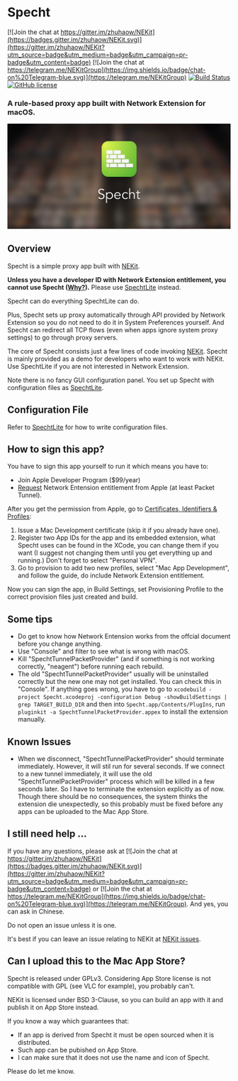 # Specht

[![Join the chat at https://gitter.im/zhuhaow/NEKit](https://badges.gitter.im/zhuhaow/NEKit.svg)](https://gitter.im/zhuhaow/NEKit?utm_source=badge&utm_medium=badge&utm_campaign=pr-badge&utm_content=badge) [![Join the chat at https://telegram.me/NEKitGroup](https://img.shields.io/badge/chat-on%20Telegram-blue.svg)](https://telegram.me/NEKitGroup) [![Build Status](https://travis-ci.org/zhuhaow/Specht.svg?branch=master)](https://travis-ci.org/zhuhaow/SpechtLite) [![GitHub license](https://img.shields.io/badge/license-GPLv3-blue.svg)](LICENSE)
### A rule-based proxy app built with Network Extension for macOS.

![Splash image](imgs/splash.png)

## Overview
Specht is a simple proxy app built with [NEKit](https://github.com/zhuhaow/NEKit).

**Unless you have a developer ID with Network Extension entitlement, you cannot use Specht ([Why?](https://github.com/zhuhaow/SpechtLite#full)).** Please use [SpechtLite](https://github.com/zhuhaow/SpechtLite) instead.

Specht can do everything SpechtLite can do.

Plus, Specht sets up proxy automatically through API provided by Network Extension so you do not need to do it in System Preferences yourself. And Specht can redirect all TCP flows (even when apps ignore system proxy settings) to go through proxy servers.

The core of Specht consists just a few lines of code invoking [NEKit](https://github.com/zhuhaow/NEKit). Specht is mainly provided as a demo for developers who want to work with NEKit. Use SpechtLite if you are not interested in Network Extension.

Note there is no fancy GUI configuration panel. You set up Specht with configuration files as [SpechtLite](https://github.com/zhuhaow/SpechtLite).


## Configuration File
Refer to [SpechtLite](https://github.com/zhuhaow/SpechtLite) for how to write configuration files.

## How to sign this app?
You have to sign this app yourself to run it which means you have to:

* Join Apple Developer Program ($99/year)
* [Request](https://developer.apple.com/contact/network-extension/) Network Entension entitlement from Apple (at least Packet Tunnel).

After you get the permission from Apple, go to [Certificates, Identifiers & Profiles](https://developer.apple.com/account/mac/certificate/):

1. Issue a Mac Development certificate (skip it if you already have one).
2. Register two App IDs for the app and its embedded extension, what Specht uses can be found in the XCode, you can change them if you want (I suggest not changing them until you get everything up and running.) Don't forget to select "Personal VPN".
3. Go to provision to add two new profiles, select "Mac App Development", and follow the guide, do include Network Extension entitlement. 

Now you can sign the app, in Build Settings, set Provisioning Profile to the correct provision files just created and build.

## Some tips
* Do get to know how Network Entension works from the offcial document before you change anything.
* Use "Console" and filter to see what is wrong with macOS.
* Kill "SpechtTunnelPacketProvider" (and if something is not working correctly, "neagent") before running each rebuild.
* The old "SpechtTunnelPacketProvider" usually will be uninstalled correctly but the new one may not get installed. You can check this in "Console". If anything goes wrong, you have to go to `xcodebuild -project Specht.xcodeproj -configuration Debug -showBuildSettings | grep TARGET_BUILD_DIR` and then into `Specht.app/Contents/PlugIns`, run `pluginkit -a SpechtTunnelPacketProvider.appex` to install the extension manually.

## Known Issues
* When we disconnect, "SpechtTunnelPacketProvider" should terminate immediately. However, it will stil run for several seconds. If we connect to a new tunnel immediately, it will use the old "SpechtTunnelPacketProvider" process which will be killed in a few seconds later. So I have to terminate the extension explicitly as of now. Though there should be no consequences, the system thinks the extension die unexpectedly, so this probably must be fixed before any apps can be uploaded to the Mac App Store.

## I still need help ...
If you have any questions, please ask at [![Join the chat at https://gitter.im/zhuhaow/NEKit](https://badges.gitter.im/zhuhaow/NEKit.svg)](https://gitter.im/zhuhaow/NEKit?utm_source=badge&utm_medium=badge&utm_campaign=pr-badge&utm_content=badge) or [![Join the chat at https://telegram.me/NEKitGroup](https://img.shields.io/badge/chat-on%20Telegram-blue.svg)](https://telegram.me/NEKitGroup). And yes, you can ask in Chinese.

Do not open an issue unless it is one.

It's best if you can leave an issue relating to NEKit at [NEKit issues](https://github.com/zhuhaow/NEKit/issues).

## Can I upload this to the Mac App Store?
Specht is released under GPLv3. Considering App Store license is not compatible with GPL (see VLC for example), you probably can't. 

NEKit is licensed under BSD 3-Clause, so you can build an app with it and publish it on App Store instead.

If you know a way which guarantees that:

* If an app is derived from Specht it must be open sourced when it is distributed.
* Such app can be pubished on App Store.
* I can make sure that it does not use the name and icon of Specht.

Please do let me know.

